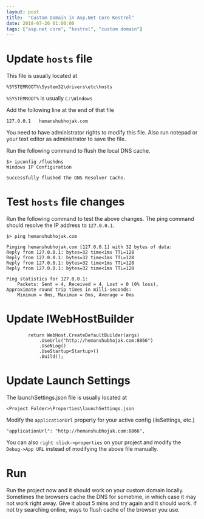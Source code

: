 ```yaml
---
layout: post
title:  "Custom Domain in Asp.Net Core Kestrel"
date: 2018-07-26 01:00:00
tags: ["asp.net core", "kestrel", "custom domain"]
---
```



# Update `hosts` file
This file is usually located at

    %SYSTEMROOT%\System32\drivers\etc\hosts
`%SYSTEMROOT%` is usually `C:\Windows`

Add the following line at the end of that file

    127.0.0.1   hemanshubhojak.com

You need to have administrator rights to modify this file. Also run notepad or your text editor as administrator to save the file.

Run the following command to flush the local DNS cache.

    $> ipconfig /flushdns
    Windows IP Configuration
    
    Successfully flushed the DNS Resolver Cache.

# Test `hosts` file changes

Run the following command to test the above changes. The ping command should resolve the IP address to `127.0.0.1`.

    $> ping hemanshubhojak.com
    
    Pinging hemanshubhojak.com [127.0.0.1] with 32 bytes of data:
    Reply from 127.0.0.1: bytes=32 time<1ms TTL=128
    Reply from 127.0.0.1: bytes=32 time<1ms TTL=128
    Reply from 127.0.0.1: bytes=32 time<1ms TTL=128
    Reply from 127.0.0.1: bytes=32 time<1ms TTL=128
    
    Ping statistics for 127.0.0.1:
        Packets: Sent = 4, Received = 4, Lost = 0 (0% loss),
    Approximate round trip times in milli-seconds:
        Minimum = 0ms, Maximum = 0ms, Average = 0ms

	
# Update IWebHostBuilder

            return WebHost.CreateDefaultBuilder(args)
                .UseUrls("http://hemanshubhojak.com:8866")
                .UseNLog()
                .UseStartup<Startup>()
                .Build();

# Update Launch Settings

The launchSettings.json file is usually located at 

    <Project Folder>\Properties\launchSettings.json

Modify the `applicationUrl` property for your active config (iisSettings, etc.)

	"applicationUrl": "http://hemanshubhojak.com:8866",

You can also `right click->properties` on your project and modify the `Debug->App URL` instead of modifying the above file manually.

# Run

Run the project now and it should work on your custom domain locally. Sometimes the browsers cache the DNS for sometime, in which case it may not work right away. Give it about 5 mins and try again and it should work. If not try searching online, ways to flush cache of the browser you use.
